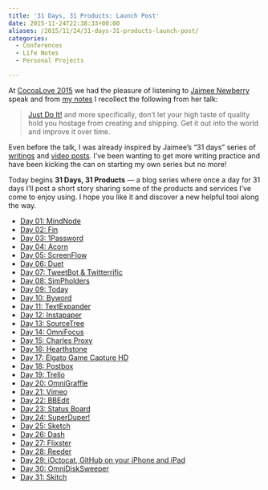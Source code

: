 ```yaml
---
title: '31 Days, 31 Products: Launch Post'
date: 2015-11-24T22:38:33+00:00
aliases: /2015/11/24/31-days-31-products-launch-post/
categories:
  - Conferences
  - Life Notes
  - Personal Projects

---
```

At [CocoaLove 2015][1] we had the pleasure of listening to [Jaimee Newberry][2] speak and from [my notes][3] I recollect the following from her talk:

> [Just Do It!][4] and more specifically, don’t let your high taste of quality hold you hostage from creating and shipping. Get it out into the world and improve it over time.

Even before the talk, I was already inspired by Jaimee&#8217;s &#8220;31 days&#8221; series of [writings][5] and [video posts][6]. I&#8217;ve been wanting to get more writing practice and have been kicking the can on starting my own series but no more!

Today begins **31 Days, 31 Products** &#8212; a blog series where once a day for 31 days I&#8217;ll post a short story sharing some of the products and services I&#8217;ve come to enjoy using. I hope you like it and discover a new helpful tool along the way.

  * [Day 01: MindNode][7]
  * [Day 02: Fin][8]
  * [Day 03: 1Password][9]
  * [Day 04: Acorn][10]
  * [Day 05: ScreenFlow][11]
  * [Day 06: Duet][12]
  * [Day 07: TweetBot & Twitterrific][13]
  * [Day 08: SimPholders][14]
  * [Day 09: Today][15]
  * [Day 10: Byword][16]
  * [Day 11: TextExpander][17]
  * [Day 12: Instapaper][18]
  * [Day 13: SourceTree][19]
  * [Day 14: OmniFocus][20]
  * [Day 15: Charles Proxy][21]
  * [Day 16: Hearthstone][22]
  * [Day 17: Elgato Game Capture HD][23]
  * [Day 18: Postbox][24]
  * [Day 19: Trello][25]
  * [Day 20: OmniGraffle][26]
  * [Day 21: Vimeo][27]
  * [Day 22: BBEdit][28]
  * [Day 23: Status Board][29]
  * [Day 24: SuperDuper!][30]
  * [Day 25: Sketch][31]
  * [Day 26: Dash][32]
  * [Day 27: Flixster][33]
  * [Day 28: Reeder][34]
  * [Day 29: iOctocat, GitHub on your iPhone and iPad][35]
  * [Day 30: OmniDiskSweeper][36]
  * [Day 31: Skitch][37]

 [1]: http://cocoalove.org/
 [2]: http://www.jaimeejaimee.com/
 [3]: http://mikezornek.com/2015/10/12/cocoalove-2015-notes/
 [4]: https://www.youtube.com/watch?v=ZXsQAXx_ao0
 [5]: http://www.jaimeejaimee.com/31days31people/
 [6]: https://www.youtube.com/playlist?list=PLXYde3zXGorJQVsXIW804e7tq8NB51zpU
 [7]: http://mikezornek.com/2015/11/24/31-days-31-products-mindnode/
 [8]: http://mikezornek.com/2015/11/25/31-days-31-products-fin/
 [9]: http://mikezornek.com/2015/11/26/31-days-31-products-1password-2/
 [10]: http://mikezornek.com/2015/11/27/31-days-31-products-acorn/
 [11]: http://mikezornek.com/2015/11/28/31-days-31-products-screenflow/
 [12]: http://mikezornek.com/2015/11/29/31-days-31-products-duet/
 [13]: http://mikezornek.com/2015/11/30/31-days-31-products-tweetbot-twitterrific/
 [14]: http://mikezornek.com/2015/12/01/31-days-31-products-simpholders/
 [15]: http://mikezornek.com/2015/12/02/31-days-31-products-today/
 [16]: http://mikezornek.com/2015/12/03/31-days-31-products-byword/
 [17]: http://mikezornek.com/2015/12/04/31-days-31-products-textexpander/
 [18]: http://mikezornek.com/2015/12/05/31-days-31-products-instapaper/
 [19]: http://mikezornek.com/2015/12/06/31-days-31-products-sourcetree/
 [20]: http://mikezornek.com/2015/12/07/31-days-31-products-omnifocus/
 [21]: http://mikezornek.com/2015/12/08/31-days-31-products-charles-proxy/
 [22]: http://mikezornek.com/2015/12/10/31-days-31-products-hearthstone/
 [23]: http://mikezornek.com/2015/12/11/31-days-31-products-elgato-game-capture-hd/
 [24]: http://mikezornek.com/2015/12/13/31-days-31-products-postbox/
 [25]: http://mikezornek.com/2015/12/15/31-days-31-products-trello/
 [26]: http://mikezornek.com/2015/12/17/31-days-31-products-omnigraffle/
 [27]: http://mikezornek.com/2015/12/18/31-days-31-products-vimeo/
 [28]: http://mikezornek.com/2015/12/21/31-days-31-products-bbedit/
 [29]: http://mikezornek.com/2015/12/23/31-days-31-products-status-board/
 [30]: http://mikezornek.com/2015/12/26/31-days-31-products-superduper/
 [31]: http://mikezornek.com/2015/12/27/31-days-31-products-sketch/
 [32]: http://mikezornek.com/2015/12/29/31-days-31-products-dash/
 [33]: http://mikezornek.com/2016/01/03/31-days-31-products-flixster/
 [34]: http://mikezornek.com/2016/01/04/31-days-31-products-reeder/
 [35]: http://mikezornek.com/2016/01/05/31-days-31-products-ioctocat-github-on-your-iphone-and-ipad/
 [36]: http://mikezornek.com/2016/01/11/31-days-31-products-omnidisksweeper/
 [37]: http://mikezornek.com/2016/01/15/31-days-31-products-skitch/